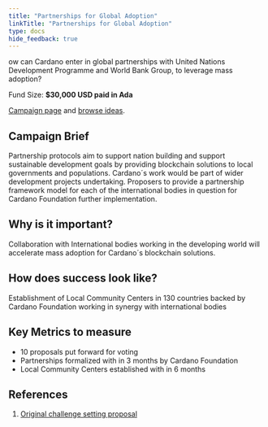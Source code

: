 ```yaml
---
title: "Partnerships for Global Adoption"
linkTitle: "Partnerships for Global Adoption"
type: docs
hide_feedback: true
---
```


ow can Cardano enter in global partnerships with United Nations Development Programme and World Bank Group, to leverage mass adoption?

Fund Size: **$30,000 USD paid in Ada**

[Campaign page](https://cardano.ideascale.com/a/campaign-home/26114) and [browse ideas](https://cardano.ideascale.com/a/ideas/top/campaign-filter/byids/campaigns/26114/stage/unspecified).

## Campaign Brief

Partnership protocols aim to support nation building and support sustainable development goals by providing blockchain solutions to local governments and populations. Cardano´s work would be part of wider development projects undertaking. Proposers to provide a partnership framework model for each of the international bodies in question for Cardano Foundation further implementation.

## Why is it important?

Collaboration with International bodies working in the developing world will accelerate mass adoption for Cardano´s blockchain solutions.

## How does success look like?

Establishment of Local Community Centers in 130 countries backed by Cardano Foundation working in synergy with international bodies

## Key Metrics to measure

- 10 proposals put forward for voting
- Partnerships formalized with in 3 months by Cardano Foundation
- Local Community Centers established with in 6 months
## References

1. [Original challenge setting proposal](https://cardano.ideascale.com/a/dtd/Partnerships-for-Global-Adoption/340504-48088)